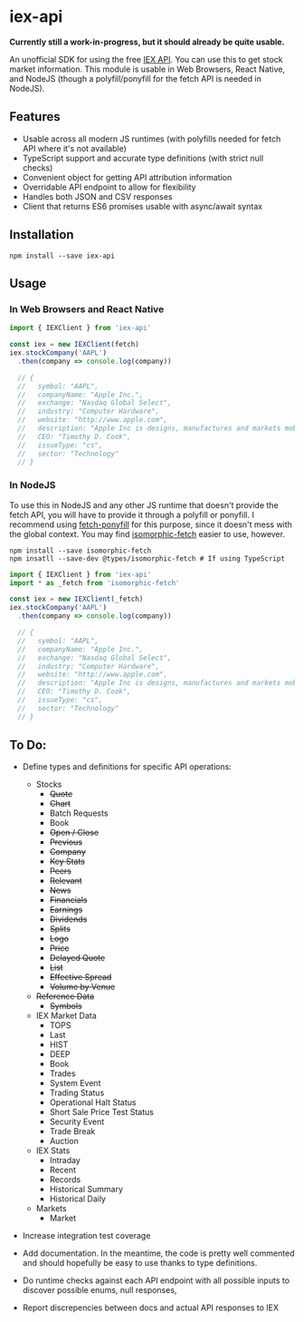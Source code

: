 iex-api
=======

**Currently still a work-in-progress, but it should already be quite usable.**

An unofficial SDK for using the free [IEX API][docs]. You can use this to get
stock market information. This module is usable in Web Browsers, React Native,
and NodeJS (though a polyfill/ponyfill for the fetch API is needed in NodeJS).


Features
--------

* Usable across all modern JS runtimes (with polyfills needed for fetch API where it's
  not available)
* TypeScript support and accurate type definitions (with strict null checks)
* Convenient object for getting API attribution information
* Overridable API endpoint to allow for flexibility
* Handles both JSON and CSV responses
* Client that returns ES6 promises usable with async/await syntax


Installation
-----

```
npm install --save iex-api
```


Usage
-----

### In Web Browsers and React Native

```typescript
import { IEXClient } from 'iex-api'

const iex = new IEXClient(fetch)
iex.stockCompany('AAPL')
  .then(company => console.log(company))

  // {
  //   symbol: "AAPL",
  //   companyName: "Apple Inc.",
  //   exchange: "Nasdaq Global Select",
  //   industry: "Computer Hardware",
  //   website: "http://www.apple.com",
  //   description: "Apple Inc is designs, manufactures and markets mobile communication and media devices and personal computers, and sells a variety of related software, services, accessories, networking solutions and third-party digital content and applications.",
  //   CEO: "Timothy D. Cook",
  //   issueType: "cs",
  //   sector: "Technology"
  // }
```

### In NodeJS

To use this in NodeJS and any other JS runtime that doesn't provide the fetch
API, you will have to provide it through a polyfill or ponyfill. I recommend
using [fetch-ponyfill][fetchPonyfill] for this purpose, since it doesn't mess
with the global context. You may find [isomorphic-fetch][isoFetch] easier to
use, however.


```
npm install --save isomorphic-fetch
npm insatll --save-dev @types/isomorphic-fetch # If using TypeScript
```

```typescript
import { IEXClient } from 'iex-api'
import * as _fetch from 'isomorphic-fetch'

const iex = new IEXClient(_fetch)
iex.stockCompany('AAPL')
  .then(company => console.log(company))

  // {
  //   symbol: "AAPL",
  //   companyName: "Apple Inc.",
  //   exchange: "Nasdaq Global Select",
  //   industry: "Computer Hardware",
  //   website: "http://www.apple.com",
  //   description: "Apple Inc is designs, manufactures and markets mobile communication and media devices and personal computers, and sells a variety of related software, services, accessories, networking solutions and third-party digital content and applications.",
  //   CEO: "Timothy D. Cook",
  //   issueType: "cs",
  //   sector: "Technology"
  // }
```


To Do:
------
* Define types and definitions for specific API operations:
  * Stocks
    * ~~Quote~~
    * ~~Chart~~
    * Batch Requests
    * Book
    * ~~Open / Close~~
    * ~~Previous~~
    * ~~Company~~
    * ~~Key Stats~~
    * ~~Peers~~
    * ~~Relevant~~
    * ~~News~~
    * ~~Financials~~
    * ~~Earnings~~
    * ~~Dividends~~
    * ~~Splits~~
    * ~~Logo~~
    * ~~Price~~
    * ~~Delayed Quote~~
    * ~~List~~
    * ~~Effective Spread~~
    * ~~Volume by Venue~~
  * ~~Reference Data~~
    * ~~Symbols~~
  * IEX Market Data
    * TOPS
    * Last
    * HIST
    * DEEP
    * Book
    * Trades
    * System Event
    * Trading Status
    * Operational Halt Status
    * Short Sale Price Test Status
    * Security Event
    * Trade Break
    * Auction
  * IEX Stats
    * Intraday
    * Recent
    * Records
    * Historical Summary
    * Historical Daily
  * Markets
    * Market
* Increase integration test coverage
* Add documentation. In the meantime, the code is pretty well commented and
  should hopefully be easy to use thanks to type definitions.
* Do runtime checks against each API endpoint with all possible inputs to
  discover possible enums, null responses,
* Report discrepencies between docs and actual API responses to IEX




  [docs]: https://iextrading.com/developer/docs
  [fetchPonyfill]: https://github.com/qubyte/fetch-ponyfill
  [isoFetch]: https://github.com/matthew-andrews/isomorphic-fetch
